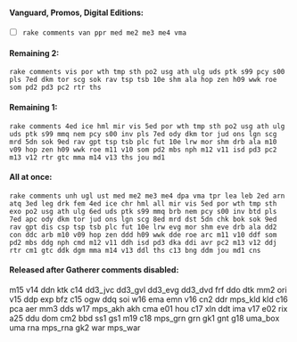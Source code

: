 #### Vanguard, Promos, Digital Editions:
- [ ] `rake comments van ppr med me2 me3 me4 vma`

#### Remaining 2:
`rake comments vis por wth tmp sth po2 usg ath ulg uds ptk s99 pcy s00 pls 7ed dkm tor scg sok rav tsp tsb 10e shm ala hop zen h09 wwk roe som pd2 pd3 pc2 rtr ths`

#### Remaining 1:
`rake comments 4ed ice hml mir vis 5ed por wth tmp sth po2 usg ath ulg uds ptk s99 mmq nem pcy s00 inv pls 7ed ody dkm tor jud ons lgn scg mrd 5dn sok 9ed rav gpt tsp tsb plc fut 10e lrw mor shm drb ala m10 v09 hop zen h09 wwk roe m11 v10 som pd2 mbs nph m12 v11 isd pd3 pc2 m13 v12 rtr gtc mma m14 v13 ths jou md1`

#### All at once:
`rake comments unh ugl ust med me2 me3 me4 dpa vma tpr lea leb 2ed arn atq 3ed leg drk fem 4ed ice chr hml all mir vis 5ed por wth tmp sth exo po2 usg ath ulg 6ed uds ptk s99 mmq brb nem pcy s00 inv btd pls 7ed apc ody dkm tor jud ons lgn scg 8ed mrd dst 5dn chk bok sok 9ed rav gpt dis csp tsp tsb plc fut 10e lrw evg mor shm eve drb ala dd2 con ddc arb m10 v09 hop zen ddd h09 wwk dde roe arc m11 v10 ddf som pd2 mbs ddg nph cmd m12 v11 ddh isd pd3 dka ddi avr pc2 m13 v12 ddj rtr cm1 gtc ddk dgm mma m14 v13 ddl ths c13 bng ddm jou md1 cns`

#### Released after Gatherer comments disabled:
m15 v14 ddn ktk c14 dd3_jvc dd3_gvl dd3_evg dd3_dvd frf ddo dtk mm2 ori v15 ddp exp bfz c15 ogw ddq soi w16 ema emn v16 cn2 ddr mps_kld kld c16 pca aer mm3 dds w17 mps_akh akh cma e01 hou c17 xln ddt ima v17 e02 rix a25 ddu dom cm2 bbd ss1 gs1 m19 c18 mps_grn grn gk1 gnt g18 uma_box uma rna mps_rna gk2 war mps_war
